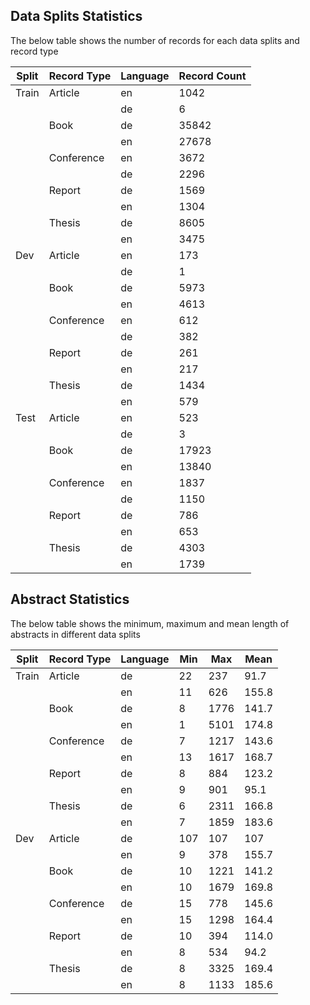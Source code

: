 ## Data Splits Statistics

The below table shows the number of records for each data splits and record type

| Split  | Record Type | Language | Record Count |
|--------|-------------|----------|--------------|
| Train  | Article     | en       | 1042         |
|        |             | de       | 6            |
|        | Book        | de       | 35842        |
|        |             | en       | 27678        |
|        | Conference  | en       | 3672         |
|        |             | de       | 2296         |
|        | Report      | de       | 1569         |
|        |             | en       | 1304         |
|        | Thesis      | de       | 8605         |
|        |             | en       | 3475         |
| Dev    | Article     | en       | 173          |
|        |             | de       | 1            |
|        | Book        | de       | 5973         |
|        |             | en       | 4613         |
|        | Conference  | en       | 612          |
|        |             | de       | 382          |
|        | Report      | de       | 261          |
|        |             | en       | 217          |
|        | Thesis      | de       | 1434         |
|        |             | en       | 579          |
| Test   | Article     | en       | 523          |
|        |             | de       | 3            |
|        | Book        | de       | 17923        |
|        |             | en       | 13840        |
|        | Conference  | en       | 1837         |
|        |             | de       | 1150         |
|        | Report      | de       | 786          |
|        |             | en       | 653          |
|        | Thesis      | de       | 4303         |
|        |             | en       | 1739         |

## Abstract Statistics

The below table shows the minimum, maximum and mean length of abstracts in different data splits

| Split  | Record Type | Language | Min | Max  | Mean  |
|--------|-------------|----------|-----|------|-------|
| Train  | Article     | de       | 22  | 237  | 91.7  |
|        |             | en       | 11  | 626  | 155.8 |
|        | Book        | de       | 8   | 1776 | 141.7 |
|        |             | en       | 1   | 5101 | 174.8 |
|        | Conference  | de       | 7   | 1217 | 143.6 |
|        |             | en       | 13  | 1617 | 168.7 |
|        | Report      | de       | 8   | 884  | 123.2 |
|        |             | en       | 9   | 901  | 95.1  |
|        | Thesis      | de       | 6   | 2311 | 166.8 |
|        |             | en       | 7   | 1859 | 183.6 |
| Dev    | Article     | de       | 107 | 107  | 107   |
|        |             | en       | 9   | 378  | 155.7 |
|        | Book        | de       | 10  | 1221 | 141.2 |
|        |             | en       | 10  | 1679 | 169.8 |
|        | Conference  | de       | 15  | 778  | 145.6 |
|        |             | en       | 15  | 1298 | 164.4 |
|        | Report      | de       | 10  | 394  | 114.0 |
|        |             | en       | 8   | 534  | 94.2  |
|        | Thesis      | de       | 8   | 3325 | 169.4 |
|        |             | en       | 8   | 1133 | 185.6 |